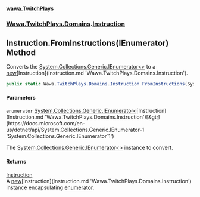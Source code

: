 #### [wawa.TwitchPlays](index.md 'index')
### [Wawa.TwitchPlays.Domains](Wawa.TwitchPlays.Domains.md 'Wawa.TwitchPlays.Domains').[Instruction](Instruction.md 'Wawa.TwitchPlays.Domains.Instruction')

## Instruction.FromInstructions(IEnumerator<Instruction>) Method

Converts the [System.Collections.Generic.IEnumerator&lt;&gt;](https://docs.microsoft.com/en-us/dotnet/api/System.Collections.Generic.IEnumerator-1 'System.Collections.Generic.IEnumerator`1') to a [new](https://docs.microsoft.com/en-us/dotnet/csharp/language-reference/keywords/new 'https://docs.microsoft.com/en-us/dotnet/csharp/language-reference/keywords/new')[Instruction](Instruction.md 'Wawa.TwitchPlays.Domains.Instruction').

```csharp
public static Wawa.TwitchPlays.Domains.Instruction FromInstructions(System.Collections.Generic.IEnumerator<Wawa.TwitchPlays.Domains.Instruction> enumerator);
```
#### Parameters

<a name='Wawa.TwitchPlays.Domains.Instruction.FromInstructions(System.Collections.Generic.IEnumerator_Wawa.TwitchPlays.Domains.Instruction_).enumerator'></a>

`enumerator` [System.Collections.Generic.IEnumerator&lt;](https://docs.microsoft.com/en-us/dotnet/api/System.Collections.Generic.IEnumerator-1 'System.Collections.Generic.IEnumerator`1')[Instruction](Instruction.md 'Wawa.TwitchPlays.Domains.Instruction')[&gt;](https://docs.microsoft.com/en-us/dotnet/api/System.Collections.Generic.IEnumerator-1 'System.Collections.Generic.IEnumerator`1')

The [System.Collections.Generic.IEnumerator&lt;&gt;](https://docs.microsoft.com/en-us/dotnet/api/System.Collections.Generic.IEnumerator-1 'System.Collections.Generic.IEnumerator`1') instance to convert.

#### Returns
[Instruction](Instruction.md 'Wawa.TwitchPlays.Domains.Instruction')  
A [new](https://docs.microsoft.com/en-us/dotnet/csharp/language-reference/keywords/new 'https://docs.microsoft.com/en-us/dotnet/csharp/language-reference/keywords/new')[Instruction](Instruction.md 'Wawa.TwitchPlays.Domains.Instruction') instance encapsulating [enumerator](Instruction.FromInstructions.FZd5E10SowUNxFRrHPCeqg.md#Wawa.TwitchPlays.Domains.Instruction.FromInstructions(System.Collections.Generic.IEnumerator_Wawa.TwitchPlays.Domains.Instruction_).enumerator 'Wawa.TwitchPlays.Domains.Instruction.FromInstructions(System.Collections.Generic.IEnumerator<Wawa.TwitchPlays.Domains.Instruction>).enumerator').